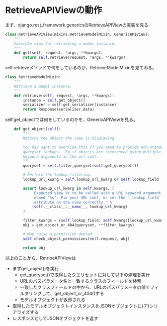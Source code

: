 # RetrieveAPIViewの動作

まず、django.rest_framework.genericsのRetrieveAPIViewの実装を見る
```python
class RetrieveAPIView(mixins.RetrieveModelMixin, GenericAPIView):
    """
    Concrete view for retrieving a model instance.
    """
    def get(self, request, *args, **kwargs):
        return self.retrieve(request, *args, **kwargs)
```
self.retrieveメソッドで何をしているのか、RetrieveModelMixinを見てみる。
```python
class RetrieveModelMixin:
    """
    Retrieve a model instance.
    """
    def retrieve(self, request, *args, **kwargs):
        instance = self.get_object()
        serializer = self.get_serializer(instance)
        return Response(serializer.data)
```
self.get_objectでは何をしているのかを、GenericAPIViewを見る。
```python
    def get_object(self):
        """
        Returns the object the view is displaying.

        You may want to override this if you need to provide non-standard
        queryset lookups.  Eg if objects are referenced using multiple
        keyword arguments in the url conf.
        """
        queryset = self.filter_queryset(self.get_queryset())

        # Perform the lookup filtering.
        lookup_url_kwarg = self.lookup_url_kwarg or self.lookup_field

        assert lookup_url_kwarg in self.kwargs, (
            'Expected view %s to be called with a URL keyword argument '
            'named "%s". Fix your URL conf, or set the `.lookup_field` '
            'attribute on the view correctly.' %
            (self.__class__.__name__, lookup_url_kwarg)
        )

        filter_kwargs = {self.lookup_field: self.kwargs[lookup_url_kwarg]}
        obj = get_object_or_404(queryset, **filter_kwargs)

        # May raise a permission denied
        self.check_object_permissions(self.request, obj)

        return obj
```
以上のことから、RetribeAPIViewは
- まずget_object()を実行
  - get_queryset()で取得したクエリセットに対して以下の処理を実行
  - URLのパスパラメータ名と一致するクラスのフィールドを検索
  - 一致したクラスフィールドの中から、URLのパスパラメータの値でフィルタリングして、get_object_or_404()する
  - モデルオブジェクトが返却される
- 取得したモデルオブジェクトインスタンスをJSONオブジェクトに(デ)シリアライズする
- レスポンスとしてJSONオブジェクトを返す
